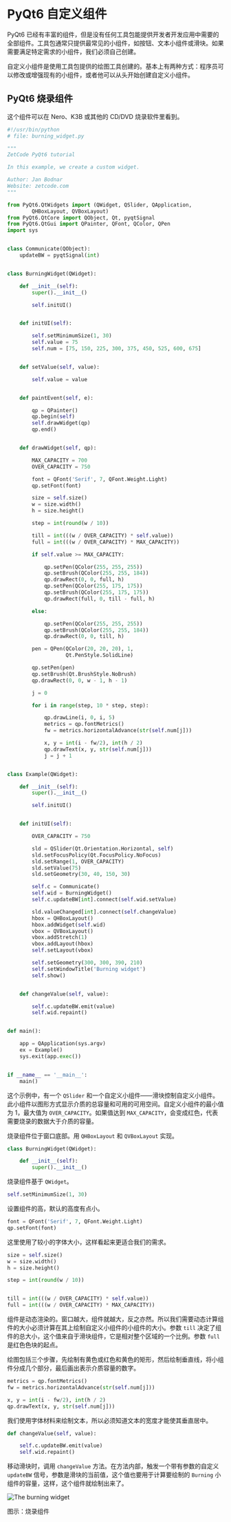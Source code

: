 # PyQt6 自定义组件

PyQt6 已经有丰富的组件，但是没有任何工具包能提供开发者开发应用中需要的全部组件。工具包通常只提供最常见的小组件，如按钮、文本小组件或滑块。如果需要满足特定需求的小组件，我们必须自己创建。

自定义小组件是使用工具包提供的绘图工具创建的。基本上有两种方式：程序员可以修改或增强现有的小组件，或者他可以从头开始创建自定义小组件。

## PyQt6 烧录组件
这个组件可以在 Nero、K3B 或其他的 CD/DVD 烧录软件里看到。

``` python
#!/usr/bin/python
# file: burning_widget.py

"""
ZetCode PyQt6 tutorial

In this example, we create a custom widget.

Author: Jan Bodnar
Website: zetcode.com
"""

from PyQt6.QtWidgets import (QWidget, QSlider, QApplication,
        QHBoxLayout, QVBoxLayout)
from PyQt6.QtCore import QObject, Qt, pyqtSignal
from PyQt6.QtGui import QPainter, QFont, QColor, QPen
import sys


class Communicate(QObject):
    updateBW = pyqtSignal(int)


class BurningWidget(QWidget):

    def __init__(self):
        super().__init__()

        self.initUI()


    def initUI(self):

        self.setMinimumSize(1, 30)
        self.value = 75
        self.num = [75, 150, 225, 300, 375, 450, 525, 600, 675]


    def setValue(self, value):

        self.value = value


    def paintEvent(self, e):

        qp = QPainter()
        qp.begin(self)
        self.drawWidget(qp)
        qp.end()


    def drawWidget(self, qp):

        MAX_CAPACITY = 700
        OVER_CAPACITY = 750

        font = QFont('Serif', 7, QFont.Weight.Light)
        qp.setFont(font)

        size = self.size()
        w = size.width()
        h = size.height()

        step = int(round(w / 10))

        till = int(((w / OVER_CAPACITY) * self.value))
        full = int(((w / OVER_CAPACITY) * MAX_CAPACITY))

        if self.value >= MAX_CAPACITY:

            qp.setPen(QColor(255, 255, 255))
            qp.setBrush(QColor(255, 255, 184))
            qp.drawRect(0, 0, full, h)
            qp.setPen(QColor(255, 175, 175))
            qp.setBrush(QColor(255, 175, 175))
            qp.drawRect(full, 0, till - full, h)

        else:

            qp.setPen(QColor(255, 255, 255))
            qp.setBrush(QColor(255, 255, 184))
            qp.drawRect(0, 0, till, h)

        pen = QPen(QColor(20, 20, 20), 1,
                   Qt.PenStyle.SolidLine)

        qp.setPen(pen)
        qp.setBrush(Qt.BrushStyle.NoBrush)
        qp.drawRect(0, 0, w - 1, h - 1)

        j = 0

        for i in range(step, 10 * step, step):

            qp.drawLine(i, 0, i, 5)
            metrics = qp.fontMetrics()
            fw = metrics.horizontalAdvance(str(self.num[j]))

            x, y = int(i - fw/2), int(h / 2)
            qp.drawText(x, y, str(self.num[j]))
            j = j + 1


class Example(QWidget):

    def __init__(self):
        super().__init__()

        self.initUI()


    def initUI(self):

        OVER_CAPACITY = 750

        sld = QSlider(Qt.Orientation.Horizontal, self)
        sld.setFocusPolicy(Qt.FocusPolicy.NoFocus)
        sld.setRange(1, OVER_CAPACITY)
        sld.setValue(75)
        sld.setGeometry(30, 40, 150, 30)

        self.c = Communicate()
        self.wid = BurningWidget()
        self.c.updateBW[int].connect(self.wid.setValue)

        sld.valueChanged[int].connect(self.changeValue)
        hbox = QHBoxLayout()
        hbox.addWidget(self.wid)
        vbox = QVBoxLayout()
        vbox.addStretch(1)
        vbox.addLayout(hbox)
        self.setLayout(vbox)

        self.setGeometry(300, 300, 390, 210)
        self.setWindowTitle('Burning widget')
        self.show()


    def changeValue(self, value):

        self.c.updateBW.emit(value)
        self.wid.repaint()


def main():

    app = QApplication(sys.argv)
    ex = Example()
    sys.exit(app.exec())


if __name__ == '__main__':
    main()
```
这个示例中，有一个 `QSlider` 和一个自定义小组件——滑块控制自定义小组件。此小组件以图形方式显示介质的总容量和可用的可用空间。自定义小组件的最小值为 1，最大值为 `OVER_CAPACITY`。如果值达到 `MAX_CAPACITY`，会变成红色，代表需要烧录的数据大于介质的容量。

烧录组件位于窗口底部。用 `QHBoxLayout` 和 `QVBoxLayout` 实现。

```python
class BurningWidget(QWidget):

    def __init__(self):
        super().__init__()
```
烧录组件基于 `QWidget`。

```python
self.setMinimumSize(1, 30)
```
设置组件的高，默认的高度有点小。
```python
font = QFont('Serif', 7, QFont.Weight.Light)
qp.setFont(font)
```
这里使用了较小的字体大小，这样看起来更适合我们的需求。

```python
size = self.size()
w = size.width()
h = size.height()

step = int(round(w / 10))


till = int(((w / OVER_CAPACITY) * self.value))
full = int(((w / OVER_CAPACITY) * MAX_CAPACITY))
```
组件是动态渲染的。窗口越大，组件就越大，反之亦然。所以我们需要动态计算组件的大小必须计算在其上绘制自定义小组件的小组件的大小。参数 `till` 决定了组件的总大小，这个值来自于滑块组件，它是相对整个区域的一个比例。参数 `full` 是红色色块的起点。

绘图包括三个步骤，先绘制有黄色或红色和黄色的矩形，然后绘制垂直线，将小组件分成几个部分，最后画出表示介质容量的数字。

``` python
metrics = qp.fontMetrics()
fw = metrics.horizontalAdvance(str(self.num[j]))

x, y = int(i - fw/2), int(h / 2)
qp.drawText(x, y, str(self.num[j]))
```
我们使用字体材料来绘制文本，所以必须知道文本的宽度才能使其垂直居中。

``` python
def changeValue(self, value):

    self.c.updateBW.emit(value)
    self.wid.repaint()
```
移动滑块时，调用 `changeValue` 方法。在方法内部，触发一个带有参数的自定义 `updateBW` 信号，参数是滑块的当前值，这个值也要用于计算要绘制的 `Burning` 小组件的容量，这样，这个组件就绘制出来了。

![The burning widget](./images/burning.png)

图示：烧录组件
